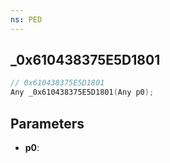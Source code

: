 ```yaml
---
ns: PED
---
```

## _0x610438375E5D1801

```c
// 0x610438375E5D1801
Any _0x610438375E5D1801(Any p0);
```

## Parameters
* **p0**:
